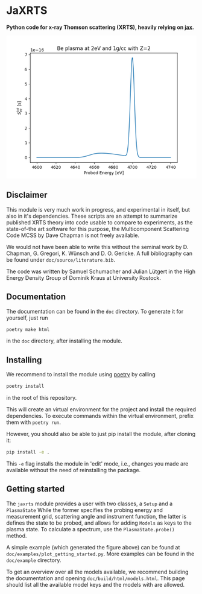 # JaXRTS

**Python code for x-ray Thomson scattering (XRTS), heavily relying on [jax](https://jax.readthedocs.io/en/latest/index.html).**

![An example result](getting_started.png)

## Disclaimer

This module is very much work in progress, and experimental in itself, but also in it's dependencies. These scripts are an attempt to summarize published XRTS theory into code usable to compare to experiments, as the state-of-the art software for this purpose, the Multicomponent Scattering Code MCSS by Dave Chapman is not freely available.

We would not have been able to write this without the seminal work by D. Chapman, G. Gregori, K. Wünsch and D. O. Gericke. A full bibliography can be found under `doc/source/literature.bib`.

The code was written by Samuel Schumacher and Julian Lütgert in the High Energy Density Group of Dominik Kraus at University Rostock.

## Documentation

The documentation can be found in the `doc` directory. To generate it for yourself, just run

```bash
poetry make html
```

in the `doc` directory, after installing the module.

## Installing

We recommend to install the module using [poetry](https://python-poetry.org/) by calling

```bash
poetry install
```

in the root of this repository.

This will create an virtual environment for the project and install the required dependencies. To execute commands within the virtual environment, prefix them with ``poetry run``.

However, you should also be able to just pip install the module, after cloning it:

```bash
pip install -e .
```

This `-e` flag installs the module in 'edit' mode, i.e., changes you made are available without the need of reinstalling the package.

## Getting started

The `jaxrts` module provides a user with two classes, a `Setup` and a `PlasmaState`
While the former specifies the probing energy and measurement grid, scattering angle and instrument function, the latter is defines the state to be probed, and allows for adding `Models` as keys to the plasma state.
To calculate a spectrum, use the `PlasmaState.probe()` method.

A simple example (which generated the figure above) can be found at `doc/examples/plot_getting_started.py`. More examples can be found in the `doc/example` directory.

To get an overview over all the models available, we recommend building the documentation and opening `doc/build/html/models.html`. This page should list all the available model keys and the models with are allowed.
